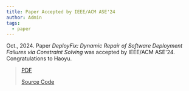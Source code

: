 ```yaml
---
title: Paper Accepted by IEEE/ACM ASE'24
author: Admin
tags:
  - paper
---
```


Oct., 2024. Paper *DeployFix: Dynamic Repair of Software Deployment Failures via Constraint Solving* was accepted by IEEE/ACM ASE'24.
Congratulations to Haoyu.

> [PDF](https://dl.acm.org/doi/10.1145/3691620.3695268)
>
> [Source Code](https://github.com/solecnugit/deployfix)